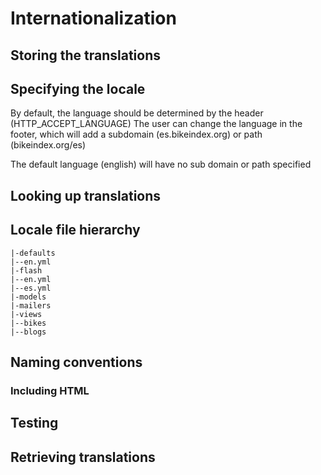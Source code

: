 # Internationalization

## Storing the translations

## Specifying the locale

By default, the language should be determined by the header (HTTP_ACCEPT_LANGUAGE)
The user can change the language in the footer, which will add a subdomain (es.bikeindex.org) or path (bikeindex.org/es)

The default language (english) will have no sub domain or path specified

## Looking up translations

## Locale file hierarchy

```
|-defaults
|--en.yml
|-flash
|--en.yml
|--es.yml
|-models
|-mailers
|-views
|--bikes
|--blogs
```

## Naming conventions

### Including HTML

## Testing

## Retrieving translations
